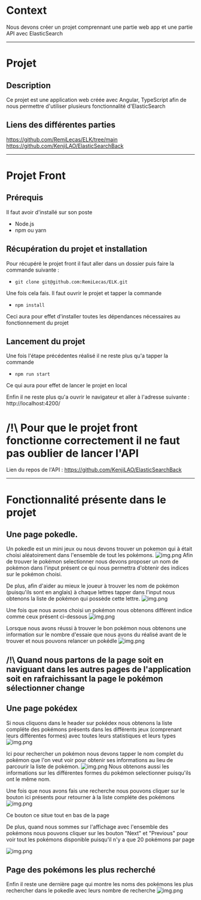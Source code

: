 # Context
Nous devons créer un projet comprennant une partie web app et une partie API avec ElasticSearch

<hr>

# Projet
## Description
Ce projet est une application web créée avec Angular, TypeScript afin de nous permettre d'utiliser plusieurs fonctionnalité d'ElasticSearch

## Liens des différentes parties
https://github.com/RemiLecas/ELK/tree/main
https://github.com/KenjiLAO/ElasticSearchBack

<hr>

# Projet Front

## Prérequis 
Il faut avoir d'installé sur son poste
- Node.js
- npm ou yarn

## Récupération du projet et installation
Pour récupéré le projet front il faut aller dans un dossier puis faire la commande suivante :
- `git clone git@github.com:RemiLecas/ELK.git`

Une fois cela fais. Il faut ouvrir le projet et tapper la commande 
- `npm install`

Ceci aura pour effet d'installer toutes les dépendances nécessaires au fonctionnement du projet

## Lancement du projet 
Une fois l'étape précédentes réalisé il ne reste plus qu'a tapper la commande
- `npm run start`

Ce qui aura pour effet de lancer le projet en local

Enfin il ne reste plus qu'a ouvrir le navigateur et aller à l'adresse suivante : http://localhost:4200/

# /!\ Pour que le projet front fonctionne correctement il ne faut pas oublier de lancer l'API
Lien du repos de l'API : https://github.com/KenjiLAO/ElasticSearchBack

<hr>

# Fonctionnalité présente dans le projet

## Une page pokedle. 

Un pokedle est un mini jeux ou nous devons trouver un pokemon qui à était choisi aléatoirement dans l'ensemble de tout les pokémons.
![img.png](src/assets/img.png)
Afin de trouver le pokémon selectionner nous devons proposer un nom de pokémon dans l'input présent ce qui nous permettra d'obtenir des indices sur le pokémon choisi.

De plus, afin d'aider au mieux le joueur à trouver les nom de pokémon (puisqu'ils sont en anglais) à chaque lettres tapper dans l'input nous obtenons la liste de pokémon qui possède cette lettre.
![img.png](src/assets/img_1.png)

Une fois que nous avons choisi un pokémon nous obtenons différent indice comme ceux présent ci-dessous
![img.png](src/assets/img_2.png)

Lorsque nous avons réussi à trouver le bon pokémon nous obtenons une information sur le nombre d'essaie que nous avons du réalisé avant de le trouver et nous pouvons relancer un pokédle
![img.png](src/assets/img_3.png)

## /!\ Quand nous partons de la page soit en naviguant dans les autres pages de l'application soit en rafraichissant la page le pokémon sélectionner change

## Une page pokédex
Si nous cliquons dans le header sur pokédex nous obtenons la liste compléte des pokémons présents dans les différents jeux (comprenant leurs différentes formes) avec toutes leurs statistiques et leurs types
![img.png](src/assets/img_4.png)

Ici pour rechercher un pokémon nous devons tapper le nom complet du pokémon que l'on veut voir pour obtenir ses informations au lieu de parcourir la liste de pokémon.
![img.png](src/assets/img_5.png)
Nous obtenons aussi les informations sur les différentes formes du pokémon selectionner puisqu'ils ont le même nom.

Une fois que nous avons fais une recherche nous pouvons cliquer sur le bouton ici présents pour retourner à la liste compléte des pokémons
![img.png](src/assets/img_6.png)

Ce bouton ce situe tout en bas de la page

De plus, quand nous sommes sur l'affichage avec l'ensemble des pokémons nous pouvons cliquer sur les bouton "Next" et "Previous" pour voir tout les pokémons disponible puisqu'il n'y a que 20 pokémons par page

![img.png](src/assets/img_7.png)

## Page des pokémons les plus recherché
Enfin il reste une dernière page qui montre les noms des pokémons les plus rechercher dans le pokedle avec leurs nombre de recherche
![img.png](src/assets/img_8.png)
